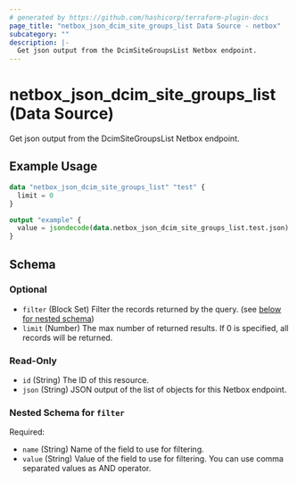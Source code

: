 ```yaml
---
# generated by https://github.com/hashicorp/terraform-plugin-docs
page_title: "netbox_json_dcim_site_groups_list Data Source - netbox"
subcategory: ""
description: |-
  Get json output from the DcimSiteGroupsList Netbox endpoint.
---
```


# netbox_json_dcim_site_groups_list (Data Source)

Get json output from the DcimSiteGroupsList Netbox endpoint.

## Example Usage

```terraform
data "netbox_json_dcim_site_groups_list" "test" {
  limit = 0
}

output "example" {
  value = jsondecode(data.netbox_json_dcim_site_groups_list.test.json)
}
```

<!-- schema generated by tfplugindocs -->
## Schema

### Optional

- `filter` (Block Set) Filter the records returned by the query. (see [below for nested schema](#nestedblock--filter))
- `limit` (Number) The max number of returned results. If 0 is specified, all records will be returned.

### Read-Only

- `id` (String) The ID of this resource.
- `json` (String) JSON output of the list of objects for this Netbox endpoint.

<a id="nestedblock--filter"></a>
### Nested Schema for `filter`

Required:

- `name` (String) Name of the field to use for filtering.
- `value` (String) Value of the field to use for filtering. You can use comma separated values as AND operator.
